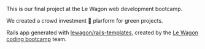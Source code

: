 This is our final project at the Le Wagon web development bootcamp.

We created a crowd investment 🌱 plarform for green projects.

Rails app generated with [lewagon/rails-templates](https://github.com/lewagon/rails-templates), created by the [Le Wagon coding bootcamp](https://www.lewagon.com) team.
